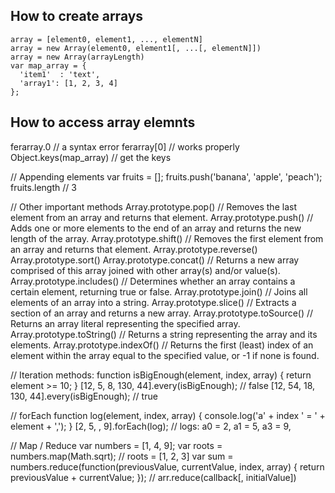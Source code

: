## How to create arrays

    array = [element0, element1, ..., elementN]
    array = new Array(element0, element1[, ...[, elementN]])
    array = new Array(arrayLength)
    var map_array = {
      'item1'  : 'text',
      'array1': [1, 2, 3, 4]
    };

## How to access array elemnts
ferarray.0   // a syntax error
ferarray[0]  // works properly
Object.keys(map_array) // get the keys

// Appending elements
var fruits = [];
fruits.push('banana', 'apple', 'peach');
fruits.length // 3

// Other important methods
Array.prototype.pop() // Removes the last element from an array and returns that element.
Array.prototype.push() // Adds one or more elements to the end of an array and returns the new length of the array.
Array.prototype.shift() // Removes the first element from an array and returns that element.
Array.prototype.reverse()
Array.prototype.sort()
Array.prototype.concat() // Returns a new array comprised of this array joined with other array(s) and/or value(s).
Array.prototype.includes() // Determines whether an array contains a certain element, returning true or false.
Array.prototype.join() // Joins all elements of an array into a string.
Array.prototype.slice() // Extracts a section of an array and returns a new array.
Array.prototype.toSource() // Returns an array literal representing the specified array.
Array.prototype.toString() // Returns a string representing the array and its elements.
Array.prototype.indexOf() // Returns the first (least) index of an element within the array equal to the specified value, or -1 if none is found.

// Iteration methods:
function isBigEnough(element, index, array) {
  return element >= 10;
}
[12, 5, 8, 130, 44].every(isBigEnough);   // false
[12, 54, 18, 130, 44].every(isBigEnough); // true

// forEach
function log(element, index, array) {
  console.log('a' + index ' = ' + element + ',');
}
[2, 5, , 9].forEach(log);  // logs: a0 = 2, a1 = 5, a3 = 9,

// Map / Reduce
var numbers = [1, 4, 9];
var roots = numbers.map(Math.sqrt); // roots = [1, 2, 3]
var sum = numbers.reduce(function(previousValue, currentValue, index, array) {
  return previousValue + currentValue;
}); // arr.reduce(callback[, initialValue])
